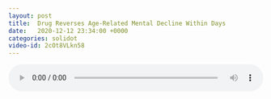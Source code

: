```yaml
---
layout: post
title:  Drug Reverses Age-Related Mental Decline Within Days
date:   2020-12-12 23:34:00 +0000
categories: solidot
video-id: 2cOt8VLkn58
---
```


<audio src="/assets/ca76a9f010aaae9a1fd8b91f948c5cb8.mp3" style="width: 100%;" controls></audio>

